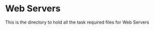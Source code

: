 <h1> Web Servers </h1>
<p>
    This is the directory to hold all the task required files
    for Web Servers
</p>
